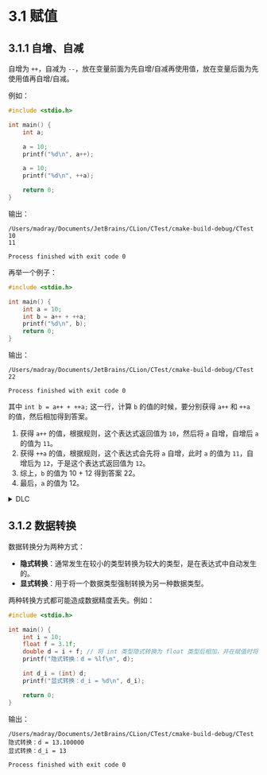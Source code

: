 # 3.1 赋值

## 3.1.1 自增、自减

自增为 `++`，自减为 `--`，放在变量前面为先自增/自减再使用值，放在变量后面为先使用值再自增/自减。

例如：

```c
#include <stdio.h>

int main() {
    int a;

    a = 10;
    printf("%d\n", a++);

    a = 10;
    printf("%d\n", ++a);

    return 0;
}
```

输出：

```
/Users/madray/Documents/JetBrains/CLion/CTest/cmake-build-debug/CTest
10
11

Process finished with exit code 0
```

再举一个例子：

```c
#include <stdio.h>

int main() {
    int a = 10;
    int b = a++ + ++a;
    printf("%d\n", b);
    return 0;
}
```

输出：

```
/Users/madray/Documents/JetBrains/CLion/CTest/cmake-build-debug/CTest
22

Process finished with exit code 0
```

其中 `int b = a++ + ++a;` 这一行，计算 `b` 的值的时候，要分别获得 `a++` 和 `++a` 的值，然后相加得到答案。

1. 获得 `a++` 的值，根据规则，这个表达式返回值为 `10`，然后将 `a` 自增，自增后 `a` 的值为 `11`。
2. 获得 `++a` 的值，根据规则，这个表达式会先将 `a` 自增，此时 `a` 的值为 `11`，自增后为 `12`，于是这个表达式返回值为 `12`。
3. 综上，`b` 的值为 10 + 12 得到答案 22。
4. 最后，`a` 的值为 12。

<details>
<summary>DLC</summary>

自增自减运算规则跟平台也是有关系的，上述规则适用于类 Unix 平台，即 Linux、macOS，而 Windows 下的规则有所不同，即：前缀表达式先统一计算后再使用值，后缀表达式在使用完值后再统一计算。

那么表达式 `int b = a++ + ++a;` 在 Windows 下的计算过程就如下所示：

1. 首先前缀表达式统一计算，即先计算 `++a`，返回值为 11，此时 `a` 的值为 11。
2. 计算 b 的值，`a++` 先使用值，此时 `a` 的值为 11，那么 `b` 的值为 11 + 11 得到 22
3. 表达式已计算完成，此时统一计算后缀表达式，即计算 `a++`，计算完后 `a` 的值为 12。
4. 最后，`a` 的值为 12。

可以看到，虽然最终答案是一致的，变量 `a` 最后的值也是一致的，但计算过程完全不一样。

</details>

## 3.1.2 数据转换

数据转换分为两种方式：

+ **隐式转换**：通常发生在较小的类型转换为较大的类型，是在表达式中自动发生的。
+ **显式转换**：用于将一个数据类型强制转换为另一种数据类型。

两种转换方式都可能造成数据精度丢失。例如：

```c
#include <stdio.h>

int main() {
    int i = 10;
    float f = 3.1f;
    double d = i + f; // 将 int 类型隐式转换为 float 类型后相加，并在赋值时将结果隐式转换为 double 类型
    printf("隐式转换：d = %lf\n", d);

    int d_i = (int) d;
    printf("显式转换：d_i = %d\n", d_i);

    return 0;
}
```

输出：

```
/Users/madray/Documents/JetBrains/CLion/CTest/cmake-build-debug/CTest
隐式转换：d = 13.100000
显式转换：d_i = 13

Process finished with exit code 0
```
